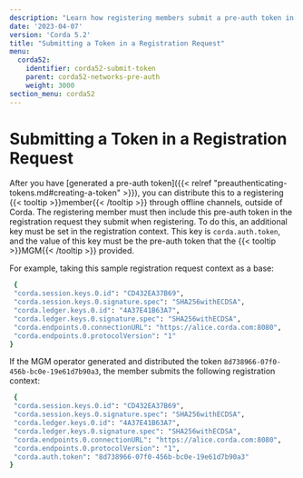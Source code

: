 ```yaml
---
description: "Learn how registering members submit a pre-auth token in their registration context."
date: '2023-04-07'
version: 'Corda 5.2'
title: "Submitting a Token in a Registration Request"
menu:
  corda52:
    identifier: corda52-submit-token
    parent: corda52-networks-pre-auth
    weight: 3000
section_menu: corda52
---
```

# Submitting a Token in a Registration Request

After you have [generated a pre-auth token]({{< relref "preauthenticating-tokens.md#creating-a-token" >}}), you can distribute this to a registering {{< tooltip >}}member{{< /tooltip >}} through offline channels, outside of Corda.
The registering member must then include this pre-auth token in the registration request they submit when registering. To do this, an additional key must be set in the registration context. This key is `corda.auth.token`, and the value of this key must be the pre-auth token that the {{< tooltip >}}MGM{{< /tooltip >}} provided.

For example, taking this sample registration request context as a base:

```bash
 {
 "corda.session.keys.0.id": "CD432EA37B69",
 "corda.session.keys.0.signature.spec": "SHA256withECDSA",
 "corda.ledger.keys.0.id": "4A37E41B63A7",
 "corda.ledger.keys.0.signature.spec": "SHA256withECDSA",
 "corda.endpoints.0.connectionURL": "https://alice.corda.com:8080",
 "corda.endpoints.0.protocolVersion": "1"
}
```

If the MGM operator generated and distributed the token `8d738966-07f0-456b-bc0e-19e61d7b90a3`, the member submits the following registration context:

```bash
 {
 "corda.session.keys.0.id": "CD432EA37B69",
 "corda.session.keys.0.signature.spec": "SHA256withECDSA",
 "corda.ledger.keys.0.id": "4A37E41B63A7",
 "corda.ledger.keys.0.signature.spec": "SHA256withECDSA",
 "corda.endpoints.0.connectionURL": "https://alice.corda.com:8080",
 "corda.endpoints.0.protocolVersion": "1",
 "corda.auth.token": "8d738966-07f0-456b-bc0e-19e61d7b90a3"
}
```